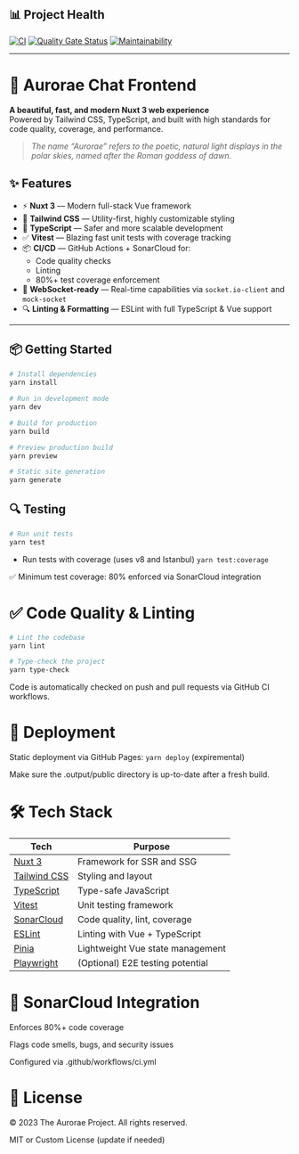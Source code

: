 ## 📊 Project Health

[![CI](https://github.com/VelimirMueller/aurorae_chat_frontend/actions/workflows/node.js.yml/badge.svg)](https://github.com/VelimirMueller/aurorae_chat_frontend/actions)
[![Quality Gate Status](https://sonarcloud.io/api/project_badges/measure?project=VelimirMueller_aurorae_chat_frontend&metric=alert_status)](https://sonarcloud.io/summary/new_code?id=VelimirMueller_aurorae_chat_frontend)
[![Maintainability](https://sonarcloud.io/api/project_badges/measure?project=VelimirMueller_aurorae_chat_frontend&metric=sqale_rating)](https://sonarcloud.io/summary/new_code?id=VelimirMueller_aurorae_chat_frontend)

---

# 🌌 Aurorae Chat Frontend

**A beautiful, fast, and modern Nuxt 3 web experience**  
Powered by Tailwind CSS, TypeScript, and built with high standards for code quality, coverage, and performance.


> _The name “Aurorae” refers to the poetic, natural light displays in the polar skies, named after the Roman goddess of dawn._

## ✨ Features

- ⚡ **Nuxt 3** — Modern full-stack Vue framework
- 🎨 **Tailwind CSS** — Utility-first, highly customizable styling
- 🧠 **TypeScript** — Safer and more scalable development
- ✅ **Vitest** — Blazing fast unit tests with coverage tracking
- 📦 **CI/CD** — GitHub Actions + SonarCloud for:
  - Code quality checks
  - Linting
  - 80%+ test coverage enforcement
- 💬 **WebSocket-ready** — Real-time capabilities via `socket.io-client` and `mock-socket`
- 🔍 **Linting & Formatting** — ESLint with full TypeScript & Vue support

---

## 📦 Getting Started

```bash
# Install dependencies
yarn install

# Run in development mode
yarn dev

# Build for production
yarn build

# Preview production build
yarn preview

# Static site generation
yarn generate
```

## 🔍 Testing

```bash
# Run unit tests 
yarn test
```
- Run tests with coverage (uses v8 and Istanbul) `yarn test:coverage`

✅ Minimum test coverage: 80% enforced via SonarCloud integration

# ✅ Code Quality & Linting

```bash
# Lint the codebase
yarn lint

# Type-check the project
yarn type-check
```
Code is automatically checked on push and pull requests via GitHub CI workflows.

# 🚀 Deployment

Static deployment via GitHub Pages: `yarn deploy` (expiremental)

Make sure the .output/public directory is up-to-date after a fresh build.

# 🛠 Tech Stack

| Tech                                          | Purpose                          |
| --------------------------------------------- | -------------------------------- |
| [Nuxt 3](https://nuxt.com)                    | Framework for SSR and SSG        |
| [Tailwind CSS](https://tailwindcss.com)       | Styling and layout               |
| [TypeScript](https://www.typescriptlang.org/) | Type-safe JavaScript             |
| [Vitest](https://vitest.dev)                  | Unit testing framework           |
| [SonarCloud](https://sonarcloud.io/)          | Code quality, lint, coverage     |
| [ESLint](https://eslint.org/)                 | Linting with Vue + TypeScript    |
| [Pinia](https://pinia.vuejs.org/)             | Lightweight Vue state management |
| [Playwright](https://playwright.dev/)         | (Optional) E2E testing potential |

# 🔐 SonarCloud Integration

Enforces 80%+ code coverage

Flags code smells, bugs, and security issues

Configured via .github/workflows/ci.yml

# 💬 License 

© 2023 The Aurorae Project. All rights reserved.

MIT or Custom License (update if needed)
